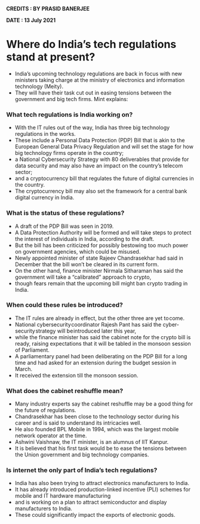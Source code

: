 **CREDITS : BY PRASID BANERJEE**

**DATE : 13 July 2021**

# Where do India’s tech regulations stand at present?
- India’s upcoming technology regulations are back in focus with new ministers taking charge at the ministry of electronics and information technology (Meity).
- They will have their task cut out in easing tensions between the government and big tech firms. Mint explains:

### What tech regulations is India working on?
- With the IT rules out of the way, India has three big technology regulations in the works.
- These include a Personal Data Protection (PDP) Bill that is akin to the European General Data Privacy Regulation and will set the stage for how big technology firms operate in the country;
- a National Cybersecurity Strategy with 80 deliverables that provide for data security and may also have an impact on the country’s telecom sector;
- and a cryptocurrency bill that regulates the future of digital currencies in the country.
- The cryptocurrency bill may also set the framework for a central bank digital currency in India.

### What is the status of these regulations?
- A draft of the PDP Bill was seen in 2019.
- A Data Protection Authority will be formed and will take steps to protect the interest of individuals in India, according to the draft.
- But the bill has been criticized for possibly bestowing too much power on government agencies, which could be misused.
- Newly appointed minister of state Rajeev Chandrasekhar had said in December that the bill won’t be cleared in its current form.
- On the other hand, finance minister Nirmala Sitharaman has said the government will take a “calibrated” approach to crypto,
- though fears remain that the upcoming bill might ban crypto trading in India.

### When could these rules be introduced?
- The IT rules are already in effect, but the other three are yet to come.
- National cybersecurity coordinator Rajesh Pant has said the cyber-security strategy will be introduced later this year,
- while the finance minister has said the cabinet note for the crypto bill is ready, raising expectations that it will be tabled in the monsoon session of Parliament.
- A parliamentary panel had been deliberating on the PDP Bill for a long time and had asked for an extension during the budget session in March.
- It received the extension till the monsoon session.

### What does the cabinet reshuffle mean?
- Many industry experts say the cabinet reshuffle may be a good thing for the future of regulations.
- Chandrasekhar has been close to the technology sector during his career and is said to understand its intricacies well.
- He also founded BPL Mobile in 1994, which was the largest mobile network operator at the time.
- Ashwini Vaishnaw, the IT minister, is an alumnus of IIT Kanpur.
- It is believed that his first task would be to ease the tensions between the Union government and big technology companies.

### Is internet the only part of India’s tech regulations?
- India has also been trying to attract electronics manufacturers to India.
- It has already introduced production-linked incentive (PLI) schemes for mobile and IT hardware manufacturing
- and is working on a plan to attract semiconductor and display manufacturers to India.
- These could significantly impact the exports of electronic goods.

